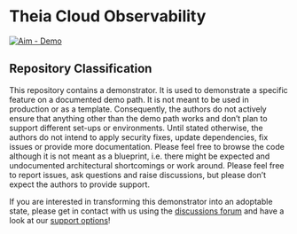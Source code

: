 # Theia Cloud Observability

[![Aim - Demo](https://img.shields.io/badge/Aim-Demo-cfc53c)](https://github.com/eclipsesource/.github/blob/main/repository-classification.md)

## Repository Classification

This repository contains a demonstrator. It is used to demonstrate a specific feature on a documented demo path. It is not meant to be used in production or as a template. Consequently, the authors do not actively ensure that anything other than the demo path works and don’t plan to support different set-ups or environments. Until stated otherwise, the authors do not intend to apply security fixes, update dependencies, fix issues or provide more documentation. Please feel free to browse the code although it is not meant as a blueprint, i.e. there might be expected and undocumented architectural shortcomings or work around.
Please feel free to report issues, ask questions and raise discussions, but please don’t expect the authors to provide support.

If you are interested in transforming this demonstrator into an adoptable state, please get in contact with us using the [discussions forum](https://github.com/eclipsesource/theia-cloud-observability/discussions) and have a look at our [support options](https://eclipsesource.com/services)!
